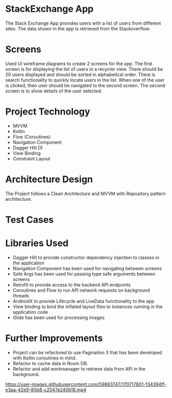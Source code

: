 # StackExchange App
The Stack Exchange App provides users with a list of users from different sites. The data shown in the app is retrieved from the Stackoverflow. 

# Screens
Used UI wireframe diagrams to create 2 screens for the app.
The first screen is for displaying the list of users in a recycler view. 
There should be 20 users displayed and should be sorted in alphabetical order. 
There is search functionality to quickly locate users in the list.
When one of the user is clicked, then user should be navigated to the second screen.
The second screen is to show details of the user selected.

# Project Technology
- MVVM
- Kotlin
- Flow (Coroutines)
- Navigation Component
- Dagger Hilt DI
- View Binding
- Constraint Layout

# Architecture Design
The Project follows a Clean Architecture and MVVM with Repository pattern architecture. 

# Test Cases

# Libraries Used
- Dagger Hilt to provide constructor dependency injection to classes in the application
- Navigation Component has been used for navigating between screens
- Safe Args has been used for passing type safe arguments between screens
- Retrofit to provide access to the backend API endpoints
- Coroutines and Flow to run API network requests on background threads
- AndroidX to provide Lifecycle and LiveData functionality to the app
- View binding to bind the inflated layout files to instances running in the application code
- Glide has been used for processing images

# Further Improvements
- Project can be refactored to use Pagination 3 that has been developed with Kotlin coroutines in mind.
- Refactor to cache data in Room DB.
- Refactor and add workmanager to retrieve data from API in the background.



https://user-images.githubusercontent.com/59883747/170717801-134394ff-e3aa-42e9-80b8-c2047e240b18.mp4



